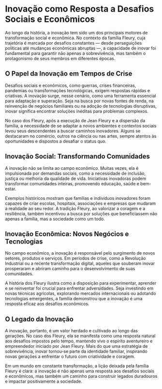 # Inovação como Resposta a Desafios Sociais e Econômicos

Ao longo da história, a inovação tem sido um dos principais motores de transformação social e econômica. No contexto da família Fleury, cuja trajetória é marcada por desafios constantes — desde perseguições políticas até mudanças econômicas abruptas —, a capacidade de inovar foi fundamental para garantir não apenas a sobrevivência, mas também o protagonismo de seus membros em diferentes épocas.

## O Papel da Inovação em Tempos de Crise

Desafios sociais e econômicos, como guerras, crises financeiras, pandemias ou transformações tecnológicas, exigem respostas rápidas e criativas. A inovação surge, nesse cenário, como uma ferramenta essencial para adaptação e superação. Seja na busca por novas fontes de renda, na reinvenção de negócios familiares ou na adoção de tecnologias disruptivas, inovar significa encontrar soluções inéditas para problemas complexos.

No caso dos Fleury, após a execução de Jean Fleury e a dispersão da família, a necessidade de se adaptar a novos ambientes e contextos sociais levou seus descendentes a buscar caminhos inovadores. Alguns se destacaram no comércio, outros na ciência ou nas artes, sempre atentos às oportunidades e dispostos a desafiar o status quo.

## Inovação Social: Transformando Comunidades

A inovação não se limita ao campo econômico. Muitas vezes, ela é impulsionada por demandas sociais, como a necessidade de inclusão, justiça ou melhoria da qualidade de vida. Iniciativas inovadoras podem transformar comunidades inteiras, promovendo educação, saúde e bem-estar.

Exemplos históricos mostram que famílias e indivíduos inovadores foram capazes de criar escolas, hospitais, associações e empresas que mudaram a realidade ao seu redor. A tradição Fleury, ao valorizar a coragem e a resiliência, também incentivou a busca por soluções que beneficiassem não apenas a família, mas a sociedade como um todo.

## Inovação Econômica: Novos Negócios e Tecnologias

No campo econômico, a inovação é responsável pelo surgimento de novos setores, produtos e serviços. Em períodos de crise, como a Revolução Industrial ou a recente transformação digital, aqueles que souberam inovar prosperaram e abriram caminho para o desenvolvimento de suas comunidades.

A história dos Fleury ilustra como a disposição para experimentar, aprender e se reinventar foi crucial para enfrentar adversidades. Seja investindo em novas técnicas agrícolas, explorando mercados internacionais ou adotando tecnologias emergentes, a família demonstrou que a inovação é uma resposta eficaz aos desafios econômicos.

## O Legado da Inovação

A inovação, portanto, é um valor herdado e cultivado ao longo das gerações. No caso dos Fleury, ela se manifesta como uma resposta natural aos desafios impostos pelo tempo, mantendo vivo o espírito aventureiro e empreendedor iniciado por Jean Fleury. Mais do que uma estratégia de sobrevivência, inovar tornou-se parte da identidade familiar, inspirando novas gerações a enfrentar o futuro com criatividade e coragem.

Em um mundo em constante transformação, a lição deixada pela família Fleury é clara: a inovação é não apenas uma resposta aos desafios sociais e econômicos, mas também um caminho para construir legados duradouros e impactar positivamente a sociedade.